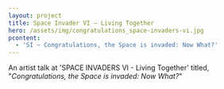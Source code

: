 ```yaml
---
layout: project
title: Space Invader VI – Living Together
hero: /assets/img/congratulations_space-invaders-vi.jpg
pcontent:
  - 'SI ~ Congratulations, the Space is invaded: Now What?'
---
```

An artist talk at 'SPACE INVADERS VI - Living Together' titled, "_Congratulations, the Space is invaded: Now What?_"
